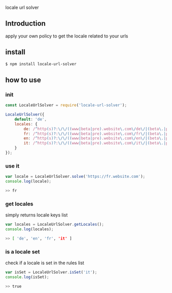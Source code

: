 locale url solver

## Introduction

apply your own policy to get the locale related to your urls

## install
```bash
$ npm install locale-url-solver
```

## how to use

### init

```javascript
const LocaleUrlSolver = require('locale-url-solver');

LocaleUrlSolver({
    default: 'de',
    locales: {
        de: /^http(s)?:\/\/((www|beta|pre).website\.com\/de\/|(beta\.|pre\.)?de\.)/,
        fr: /^http(s)?:\/\/((www|beta|pre).website\.com\/fr\/|(beta\.|pre\.)?fr\.)/,
        en: /^http(s)?:\/\/((www|beta|pre).website\.com\/en\/|(beta\.|pre\.)?en\.)/,
        it: /^http(s)?:\/\/((www|beta|pre).website\.com\/it\/|(beta\.|pre\.)?it\.)/
    }
});
```

### use it

```javascript
var locale = LocaleUrlSolver.solve('https://fr.website.com');
console.log(locale);
```
```bash
>> fr
```

### get locales

simply returns locale keys list

```javascript
var locales = LocaleUrlSolver.getLocales();
console.log(locales);
```
```bash
>> [ 'de', 'en', 'fr', 'it' ]
```

### is a locale set

check if a locale is set in the rules list

```javascript
var isSet = LocaleUrlSolver.isSet('it');
console.log(isSet);
```
```bash
>> true
```